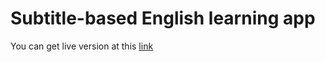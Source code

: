 # Subtitle-based English learning app
You can get live version at this [link](https://aykut3416-learning-app-st-app-zt4hlc.streamlitapp.com/)

